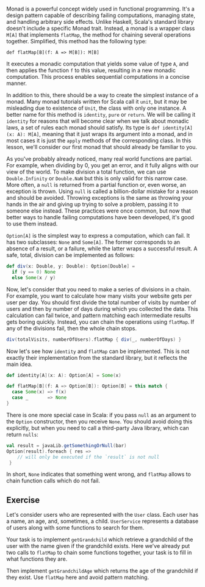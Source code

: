 Monad is a powerful concept widely used in functional programming. 
It's a design pattern capable of describing failing computations, managing state, and handling arbitrary side effects. 
Unlike Haskell, Scala's standard library doesn't include a specific Monad trait. 
Instead, a monad is a wrapper class `M[A]` that implements `flatMap`, the method for chaining several operations together.
Simplified, this method has the following type: 

`def flatMap[B](f: A => M[B]): M[B]` 

It executes a monadic computation that yields some value of type `A`, and then applies the function `f` to this value, resulting in a new monadic computation.
This process enables sequential computations in a concise manner. 

In addition to this, there should be a way to create the simplest instance of a monad.
Many monad tutorials written for Scala call it `unit`, but it may be misleading due to existence of `Unit`, the class with only one instance.
A better name for this method is `identity`, `pure` or `return`. 
We will be calling it `identity` for reasons that will become clear when we talk about monadic laws, a set of rules each monad should satisfy.
Its type is `def identity[A](x: A): M[A]`, meaning that it just wraps its argument into a monad, and in most cases it is just the `apply` methods of the corresponding class. 
In this lesson, we'll consider our first monad that should already be familiar to you. 

As you've probably already noticed, many real world functions are partial. 
For example, when dividing by 0, you get an error, and it fully aligns with our view of the world.
To make division a total function, we can use `Double.Infinity` or `Double.NaN` but this is only valid for this narrow case. 
More often, a `null` is returned from a partial function or, even worse, an exception is thrown.
Using `null` is called a billion-dollar mistake for a reason and should be avoided. 
Throwing exceptions is the same as throwing your hands in the air and giving up trying to solve a problem, passing it to someone else instead. 
These practices were once common, but now that better ways to handle failing computations have been developed, it's good to use them instead. 

`Option[A]` is the simplest way to express a computation, which can fail. 
It has two subclasses: `None` and `Some[A]`. 
The former corresponds to an absence of a result, or a failure, while the latter wraps a successful result. 
A safe, total, division can be implemented as follows:  

```scala 3
def div(x: Double, y: Double): Option[Double] =
  if (y == 0) None
  else Some(x / y)
```

Now, let's consider that you need to make a series of divisions in a chain. 
For example, you want to calculate how many visits your website gets per user per day.
You should first divide the total number of visits by number of users and then by number of days during which you collected the data. 
This calculation can fail twice, and pattern matching each intermediate results gets boring quickly. 
Instead, you can chain the operations using `flatMap`. 
If any of the divisions fail, then the whole chain stops.

```scala 3
div(totalVisits, numberOfUsers).flatMap { div(_, numberOfDays) }
```

Now let's see how `identity` and `flatMap` can be implemented. 
This is not exactly their implementation from the standard library, but it reflects the main idea. 

```scala 3
def identity[A](x: A): Option[A] = Some(x)

def flatMap[B](f: A => Option[B]): Option[B] = this match {
  case Some(x) => f(x)  
  case _       => None 
}
```

There is one more special case in Scala: if you pass `null` as an argument to the `Option` constructor, then you receive `None`. 
You should avoid doing this explicitly, but when you need to call a third-party Java library, which can return `nulls`: 

```scala 3
val result = javaLib.getSomethingOrNull(bar)
Option(result).foreach { res => 
    // will only be executed if the `result` is not null  
 }
```

In short, `None` indicates that something went wrong, and `flatMap` allows to chain function calls which do not fail. 

## Exercise

Let's consider users who are represented with the `User` class. 
Each user has a name, an age, and, sometimes, a child.
`UserService` represents a database of users along with some functions to search for them. 

Your task is to implement `getGrandchild` which retrieve a grandchild of the user with the name given if the grandchild exists. 
Here we've already put two calls to `flatMap` to chain some functions together, your task is to fill in what functions they are. 

Then implement `getGrandchildAge` which returns the age of the grandchild if they exist. 
Use `flatMap` here and avoid pattern matching. 

